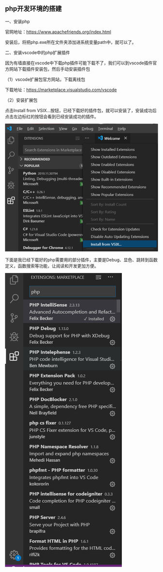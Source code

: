 ## php开发环境的搭建

一、安装php

官网地址：https://www.apachefriends.org/index.html

安装后，将把php.exe所在文件夹添加进系统变量path中，就可以了。

二、安装vscode中的php扩展插件

因为有墙直接在vscode中下载php插件可能下载不了，我们可以到vscode插件官方网站下载插件安装包，然后手动安装插件包

（1）vscode扩展包官方网站，下载离线包 

 下载地址：https://marketplace.visualstudio.com/vscode

（2）安装扩展包

点击Install from VSIX...按钮，已经下载好的插件包，就可以安装了，安装成功后点击左边标红的按钮会看到已经安装成功的插件。

![vscode](.\photo\vscode.jpg)

下面是我已经下载好的php需要用的部分插件，主要是Debug、显色、跳转到函数定义，函数搜索等功能，让阅读和开发更加方便。

![vscode_php](.\photo\vscode_php.jpg)